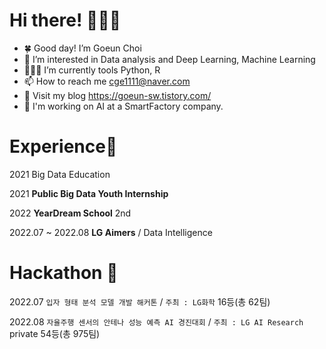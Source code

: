 # Hi there! 🙋🏻‍♀️
 - 🍀 Good day! I’m Goeun Choi 
 - 👀 I’m interested in Data analysis and Deep Learning, Machine Learning 
 - 👩🏻‍💻 I’m currently tools Python, R  
 - 📫 How to reach me cge1111@naver.com 
 - 🐻 Visit my blog https://goeun-sw.tistory.com/ 
 - 💼 I'm working on AI at a SmartFactory company. 

# Experience🏫 #
 2021 Big Data Education 
 
 2021 **Public Big Data Youth Internship** 
 
 2022 **YearDream School** 2nd
 
 2022.07 ~ 2022.08 **LG Aimers** / Data Intelligence 
 
 
# Hackathon 🎯

2022.07 ``입자 형태 분석 모델 개발 해커톤`` / ``주최 : LG화학`` 16등(총 62팀)

2022.08  ``자율주행 센서의 안테나 성능 예측 AI 경진대회`` / ``주최 : LG AI Research`` private 54등(총 975팀)
